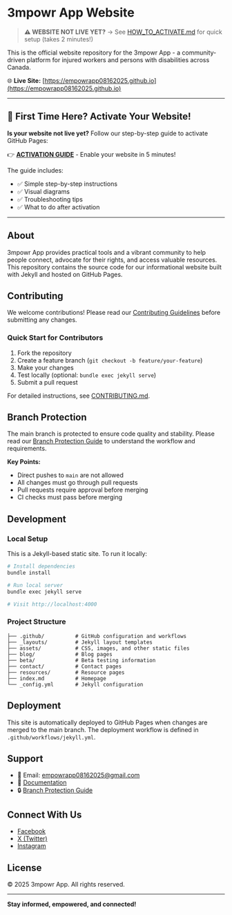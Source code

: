 # 3mpowr App Website

> **⚠️ WEBSITE NOT LIVE YET?** → See [HOW_TO_ACTIVATE.md](HOW_TO_ACTIVATE.md) for quick setup (takes 2 minutes!)

This is the official website repository for the 3mpowr App - a community-driven platform for injured workers and persons with disabilities across Canada.

🌐 **Live Site:** [https://empowrapp08162025.github.io](https://empowrapp08162025.github.io)

---

## 🚀 First Time Here? Activate Your Website!

**Is your website not live yet?** Follow our step-by-step guide to activate GitHub Pages:

👉 **[ACTIVATION GUIDE](ACTIVATION.md)** - Enable your website in 5 minutes!

The guide includes:
- ✅ Simple step-by-step instructions
- ✅ Visual diagrams
- ✅ Troubleshooting tips
- ✅ What to do after activation

---

## About

3mpowr App provides practical tools and a vibrant community to help people connect, advocate for their rights, and access valuable resources. This repository contains the source code for our informational website built with Jekyll and hosted on GitHub Pages.

## Contributing

We welcome contributions! Please read our [Contributing Guidelines](CONTRIBUTING.md) before submitting any changes.

### Quick Start for Contributors

1. Fork the repository
2. Create a feature branch (`git checkout -b feature/your-feature`)
3. Make your changes
4. Test locally (optional: `bundle exec jekyll serve`)
5. Submit a pull request

For detailed instructions, see [CONTRIBUTING.md](CONTRIBUTING.md).

## Branch Protection

The main branch is protected to ensure code quality and stability. Please read our [Branch Protection Guide](.github/BRANCH_PROTECTION.md) to understand the workflow and requirements.

**Key Points:**
- Direct pushes to `main` are not allowed
- All changes must go through pull requests
- Pull requests require approval before merging
- CI checks must pass before merging

## Development

### Local Setup

This is a Jekyll-based static site. To run it locally:

```bash
# Install dependencies
bundle install

# Run local server
bundle exec jekyll serve

# Visit http://localhost:4000
```

### Project Structure

```
├── .github/          # GitHub configuration and workflows
├── _layouts/         # Jekyll layout templates
├── assets/           # CSS, images, and other static files
├── blog/             # Blog pages
├── beta/             # Beta testing information
├── contact/          # Contact pages
├── resources/        # Resource pages
├── index.md          # Homepage
└── _config.yml       # Jekyll configuration
```

## Deployment

This site is automatically deployed to GitHub Pages when changes are merged to the main branch. The deployment workflow is defined in `.github/workflows/jekyll.yml`.

## Support

- 📧 Email: [empowrapp08162025@gmail.com](mailto:empowrapp08162025@gmail.com)
- 📘 [Documentation](CONTRIBUTING.md)
- 🔒 [Branch Protection Guide](.github/BRANCH_PROTECTION.md)

## Connect With Us

- [Facebook](https://www.facebook.com/3mpowrapp)
- [X (Twitter)](https://x.com/3mpowrApp0816)
- [Instagram](https://www.instagram.com/3mpowrapp/)

## License

© 2025 3mpowr App. All rights reserved.

---

**Stay informed, empowered, and connected!**